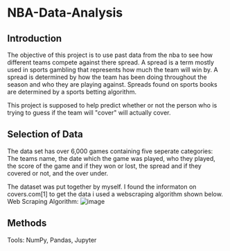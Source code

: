 # NBA-Data-Analysis

## Introduction
The objective of this project is to use past data from the nba to see how different teams compete against there spread. A spread is a term mostly used in sports gambling that represents how much the team will win by. A spread is determined by how the team has been doing throughout the season and who they are playing against. Spreads found on sports books are determined by a sports betting algorithm.

This project is supposed to help predict whether or not the person who is trying to guess if the team will "cover" will actually cover. 

## Selection of Data
The data set has over 6,000 games containing five seperate categories: The teams name, the date which the game was played, who they played, the score of the game and if they won or lost, the spread and if they covered or not, and the over under.

The dataset was put together by myself. I found the informaton on covers.com[1] to get the data i used a webscraping algorithm shown below.
Web Scraping Algorithm:
![image](https://github.com/MattFerrara/NBA-Data-Analysis/assets/90582699/1e5c3cc2-7fc5-413e-8519-f1827acbcd3f)

## Methods
Tools:
NumPy, Pandas, Jupyter
